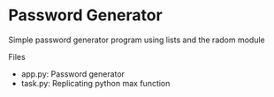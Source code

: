 # Password Generator

Simple password generator program using lists and the radom module

Files
- app.py: Password generator
- task.py: Replicating python max function

